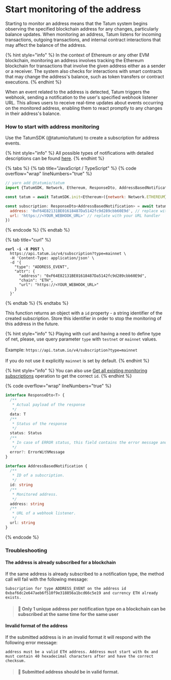 # Start monitoring of the address

Starting to monitor an address means that the Tatum system begins observing the specified blockchain address for any changes, particularly balance updates. When monitoring an address, Tatum listens for incoming transactions, outgoing transactions, and internal contract interactions that may affect the balance of the address.

{% hint style="info" %}
In the context of Ethereum or any other EVM blockchain, monitoring an address involves tracking the Ethereum blockchain for transactions that involve the given address either as a sender or a receiver. The system also checks for interactions with smart contracts that may change the address's balance, such as token transfers or contract executions.
{% endhint %}

When an event related to the address is detected, Tatum triggers the webhook, sending a notification to the user's specified webhook listener URL. This allows users to receive real-time updates about events occurring on the monitored address, enabling them to react promptly to any changes in their address's balance.

### How to start with address monitoring

Use the TatumSDK (@tatumio/tatum) to create a subscription for address events.

{% hint style="info" %}
All possible types of notifications with detailed descriptions can be found [here](../notification-types/).
{% endhint %}

{% tabs %}
{% tab title="JavaScript / TypeScript" %}
{% code overflow="wrap" lineNumbers="true" %}
```javascript
// yarn add @tatumio/tatum
import {TatumSDK, Network, Ethereum, ResponseDto, AddressBasedNotification} from '@tatumio/tatum'

const tatum = await TatumSDK.init<Ethereum>({network: Network.ETHEREUM})

const subscription: ResponseDto<AddressBasedNotification> = await tatum.notification.subscribe.addressEvent({
  address: '0xF64E82131BE01618487Da5142fc9d289cbb60E9d', // replace with your address
  url: 'https://<YOUR_WEBHOOK_URL>' // replate with your URL handler
})
```
{% endcode %}
{% endtab %}

{% tab title="curl" %}
<pre class="language-bash" data-overflow="wrap" data-line-numbers><code class="lang-bash"><strong>curl -i -X POST \
</strong>  https://api.tatum.io/v4/subscription?type=mainnet \
  -H 'Content-Type: application/json' \
  -d '{
    "type": "ADDRESS_EVENT",
    "attr": {
      "address": "0xF64E82131BE01618487Da5142fc9d289cbb60E9d",
      "chain": "ETH",
      "url": "https://&#x3C;YOUR_WEBHOOK_URL>"
    }
  }'
</code></pre>
{% endtab %}
{% endtabs %}

This function returns an object with a `id` property - a string identifier of the created subscription. Store this identifier in order to stop the monitoring of this address in the future.

{% hint style="info" %}
Playing with curl and having a need to define type of net, please, use query parameter `type` with `testnet` or `mainnet` values.\
\
Example: `https://api.tatum.io/v4/subscription?type=mainnet`\
\
If you do not use it explicitly `mainnet` is set by default.
{% endhint %}

{% hint style="info" %}
You can also use [Get all existing monitoring subscriptions](get-all-existing-monitoring-subscriptions.md) operation to get the correct `id`.
{% endhint %}

{% code overflow="wrap" lineNumbers="true" %}
```typescript
interface ResponseDto<T> {
  /**
   * Actual payload of the response
   */
  data: T
  /**
   * Status of the response
   */
  status: Status
  /**
   * In case of ERROR status, this field contains the error message and detailed description
   */
  error?: ErrorWithMessage
}

interface AddressBasedNotification {
  /**
   * ID of a subscription.
   */
  id: string
  /**
   * Monitored address.
   */
  address: string
  /**
   * URL of a webhook listener.
   */
  url: string
}
```
{% endcode %}

### Troubleshooting

#### The address is already subscribed for a blockchain

If the same address is already subscribed to a notification type, the method call will fail with the following message:

`Subscription for type ADDRESS_EVENT on the address id 0xbaf6dc2e647aeb6f510f9e318856a1bcd66c5e19 and currency ETH already exists.`

> #### 🚧 Only 1 unique address per notification type on a blockchain can be subscribed at the same time for the same user

#### Invalid format of the address

If the submitted address is in an invalid format it will respond with the following error message:

`address must be a valid ETH address. Address must start with 0x and must contain 40 hexadecimal characters after and have the correct checksum.`

> #### 🚧 Submitted address should be in valid format.

